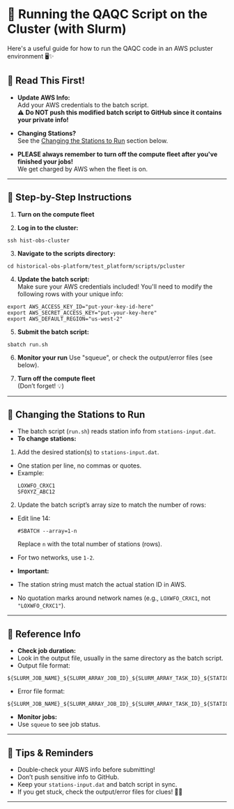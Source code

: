 # 🧪 Running the QAQC Script on the Cluster (with Slurm)
Here's a useful guide for how to run the QAQC code in an AWS pcluster environment 🖥️✨

## 📖 Read This First!

- **Update AWS Info:**  
  Add your AWS credentials to the batch script.  
  ⚠️ **Do NOT push this modified batch script to GitHub since it contains your private info!**

- **Changing Stations?**  
  See the [Changing the Stations to Run](#changing-the-stations-to-run) section below.
  
- **PLEASE always remember to turn off the compute fleet after you've finished your jobs!**   
  We get charged by AWS when the fleet is on. 
---

## 🚀 Step-by-Step Instructions

1. **Turn on the compute fleet**  

2. **Log in to the cluster:**  
```
ssh hist-obs-cluster
```
3. **Navigate to the scripts directory:**  
```
cd historical-obs-platform/test_platform/scripts/pcluster

```

4. **Update the batch script:**  
Make sure your AWS credentials included! You'll need to modify the following rows with your unique info: 
```
export AWS_ACCESS_KEY_ID="put-your-key-id-here"
export AWS_SECRET_ACCESS_KEY="put-your-key-here"
export AWS_DEFAULT_REGION="us-west-2"
```
5. **Submit the batch script:**  
```
sbatch run.sh
```
6. **Monitor your run** 
Use "squeue", or check the output/error files (see below).

7. **Turn off the compute fleet**  
(Don’t forget! 💡)

---
## 🔄 Changing the Stations to Run

- The batch script (`run.sh`) reads station info from `stations-input.dat`.
- **To change stations:**
1. Add the desired station(s) to `stations-input.dat`.  
  - One station per line, no commas or quotes.  
  - Example:  
    ```
    LOXWFO_CRXC1
    SFOXYZ_ABC12
    ```
2. Update the batch script’s array size to match the number of rows:  
  - Edit line 14:  
    ```
    #SBATCH --array=1-n
    ```
    Replace `n` with the total number of stations (rows).
  - For two networks, use `1-2`.

- **Important:**  
- The station string must match the actual station ID in AWS.
- No quotation marks around network names (e.g., `LOXWFO_CRXC1`, not `"LOXWFO_CRXC1"`).

---

## 📝 Reference Info

- **Check job duration:**  
- Look in the output file, usually in the same directory as the batch script.
- Output file format:  
 ```
 ${SLURM_JOB_NAME}_${SLURM_ARRAY_JOB_ID}_${SLURM_ARRAY_TASK_ID}_${STATION}_output.txt
 ```
- Error file format:  
 ```
 ${SLURM_JOB_NAME}_${SLURM_ARRAY_JOB_ID}_${SLURM_ARRAY_TASK_ID}_${STATION}_error.txt
 ```

- **Monitor jobs:**  
- Use `squeue` to see job status.

---

## 🌟 Tips & Reminders

- Double-check your AWS info before submitting!
- Don’t push sensitive info to GitHub.
- Keep your `stations-input.dat` and batch script in sync.
- If you get stuck, check the output/error files for clues! 🕵️‍♂️

---
